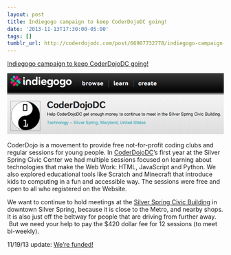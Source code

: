 ```yaml
---
layout: post
title: Indiegogo campaign to keep CoderDojoDC going!
date: '2013-11-13T17:30:00-05:00'
tags: []
tumblr_url: http://coderdojodc.com/post/66907732778/indiegogo-campaign-to-keep-coderdojodc-going
---
```

[Indiegogo campaign to keep CoderDojoDC going!](http://www.indiegogo.com/projects/coderdojodc)

![screenshot](/assets/2013-11-13-indiegogo-screenshot.png)

<!-- break -->

CoderDojo is a movement to provide free not-for-profit coding clubs and regular sessions for young people. In [CoderDojoDC](http://coderdojodc.com/)’s first year at the Silver Spring Civic Center we had multiple sessions focused on learning about technologies that make the Web Work: HTML, JavaScript and Python. We also explored educational tools like Scratch and Minecraft that introduce kids to computing in a fun and accessible way. The sessions were free and open to all who registered on the Website. 

We want to continue to hold meetings at the [Silver Spring Civic Building](http://www.silverspringdowntown.com/go/silver-spring-civic-building-and-veterans-plaza) in downtown Silver Spring, because it is close to the Metro, and nearby shops. It is also just off the beltway for people that are driving from further away.  But we need your help to pay the $420 dollar fee for 12 sessions (to meet bi-weekly). 


11/19/13 update: [We’re funded!](http://www.indiegogo.com/projects/coderdojodc)
